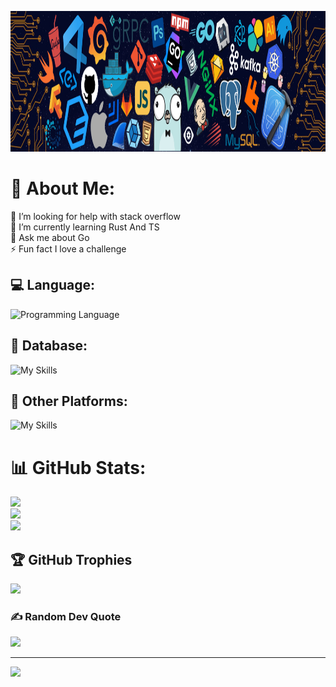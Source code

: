 <p align="center">
  <img height="225" widht="150" src="./img/header_.jpg">
</p>

# 💫 About Me:
🤝 I’m looking for help with stack overflow<br>🌱 I’m currently learning Rust And TS<br>💬 Ask me about Go<br>⚡ Fun fact I love a challenge

## 💻 Language:
![Programming Language](https://skillicons.dev/icons?i=html,css,go,js,ts,rust,python)

## 💾 Database:
![My Skills](https://skillicons.dev/icons?i=postgres,redis)

## 🔋 Other Platforms: 
![My Skills](https://skillicons.dev/icons?i=docker,discord,git,idea,postman,raspberrypi,sentry)

# 📊 GitHub Stats:
![](https://github-readme-stats.vercel.app/api?username=Raa-11&theme=tokyonight&hide_border=true&include_all_commits=false&count_private=false)<br/>
![](https://github-readme-streak-stats.herokuapp.com/?user=Raa-11&theme=tokyonight&hide_border=true)<br/>
![](https://github-readme-stats.vercel.app/api/top-langs/?username=raa11dev&theme=tokyonight&hide_border=true&include_all_commits=false&count_private=true&layout=compact)

## 🏆 GitHub Trophies
![](https://github-profile-trophy.vercel.app/?username=Raa-11&theme=tokyonight&no-frame=true&no-bg=false&margin-w=4)

### ✍️ Random Dev Quote
![](https://quotes-github-readme.vercel.app/api?type=vetical&theme=radical)

---
[![](https://visitcount.itsvg.in/api?id=Raa-11&icon=6&color=1)](https://visitcount.itsvg.in)
